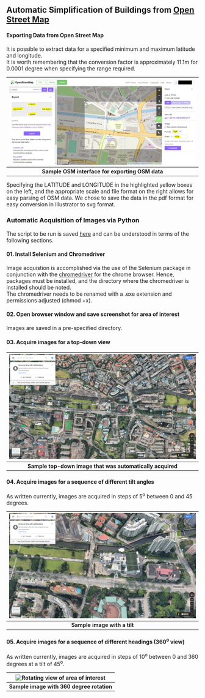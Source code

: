 ## Automatic Simplification of Buildings from [Open Street Map](https://www.openstreetmap.org)

#### Exporting Data from Open Street Map

It is possible to extract data for a specified minimum and maximum latitude and longitude.  
It is worth remembering that the conversion factor is approximately 11.1m for 0.0001 degree when specifying the range required.

| ![Sample OSM Interface](https://github.com/ooichinchun/Maps2Geometry/blob/master/SimplifyOpenStreetMap/OSM_Example.tif "Exporting OSM Data") | 
|:--:| 
| **Sample OSM interface for exporting OSM data** |

Specifying the LATITUDE and LONGITUDE in the highlighted yellow boxes on the left, and the appropriate scale and file format on the right allows for easy parsing of OSM data.
We chose to save the data in the pdf format for easy conversion in Illustrator to svg format. 

### Automatic Acquisition of Images via Python

The script to be run is saved [here](https://github.com/ooichinchun/Maps2Geometry/blob/master/ScreenshotGoogleMaps/save_maps.py) and can be understood in terms of the following sections.

#### 01. Install Selenium and Chromedriver

Image acquistion is accomplished via the use of the Selenium package in conjunction with the [chromedriver](http://chromedriver.chromium.org/downloads) for the chrome browser. Hence, packages must be installed, and the directory where the chromedriver is installed should be noted.  
The chromedriver needs to be renamed with a .exe extension and permissions adjusted (chmod +x).

#### 02. Open browser window and save screenshot for area of interest

Images are saved in a pre-specified directory.

#### 03. Acquire images for a top-down view

| ![Top-Down Image](https://github.com/ooichinchun/Maps2Geometry/blob/master/ScreenshotGoogleMaps/test_top.png "Top-Down Image") | 
|:--:| 
| **Sample top-down image that was automatically acquired** |

#### 04. Acquire images for a sequence of different tilt angles

As written currently, images are acquired in steps of 5<sup>o</sup> between 0 and 45 degrees.

| ![Image at Tilt of 20 degrees](https://github.com/ooichinchun/Maps2Geometry/blob/master/ScreenshotGoogleMaps/test_20_tilt.png "20 Degree Image") | 
|:--:| 
| **Sample image with a tilt** |

#### 05. Acquire images for a sequence of different headings (360<sup>o</sup> view)

As written currently, images are acquired in steps of 10<sup>o</sup> between 0 and 360 degrees at a tilt of 45<sup>o</sup>. 

| ![Rotating view of area of interest](https://github.com/ooichinchun/Maps2Geometry/blob/master/ScreenshotGoogleMaps/rotate.gif "360 Degree Image") | 
|:--:| 
| **Sample image with 360 degree rotation** |
